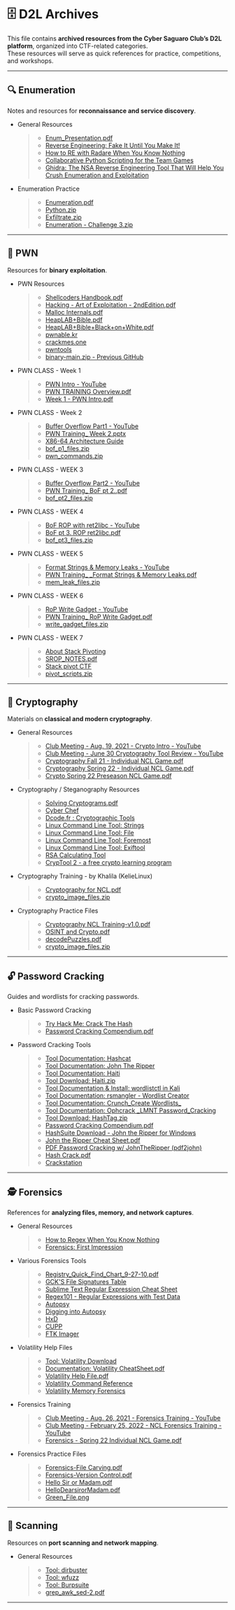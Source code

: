 # 🗄️ D2L Archives

This file contains **archived resources from the Cyber Saguaro Club’s D2L platform**, organized into CTF-related categories.  
These resources will serve as quick references for practice, competitions, and workshops.

---

## 🔍 Enumeration
Notes and resources for **reconnaissance and service discovery**.  
- General Resources
  > -  [Enum_Presentation.pdf](https://github.com/user-attachments/files/22001791/Enum_Presentation.pdf)
  > -  [Reverse Engineering: Fake It Until You Make It!](https://cryptokait.com/2020/09/23/reverse-engineering-fake-it-until-you-make-it/)
  > -  [How to RE with Radare When You Know Nothing](https://cryptokait.com/2021/03/03/how-to-re-with-radare-when-you-know-nothing/)
  > -  [Collaborative Python Scripting for the Team Games](https://cryptokait.com/2020/09/14/collaborative-python-scripting-for-the-team-games/)
  > -  [Ghidra: The NSA Reverse Engineering Tool That Will Help You Crush Enumeration and Exploitation](https://cryptokait.com/2020/09/30/ghidra-the-nsa-reverse-engineering-tool-that-will-help-you-crush-enumeration-and-exploitation/)
- Enumeration Practice
  > - [Enumeration.pdf](https://github.com/user-attachments/files/22001839/Enumeration.pdf)
  > - [Python.zip](https://github.com/user-attachments/files/22001848/Python.zip)
  > - [Exfiltrate.zip](https://github.com/user-attachments/files/22001849/Exfiltrate.zip)
  > - [Enumeration - Challenge 3.zip](https://github.com/user-attachments/files/22001855/Enumeration.-.Challenge.3.zip)
---

## 🐚 PWN
Resources for **binary exploitation**.  
- PWN Resources
  > - [Shellcoders Handbook.pdf](https://github.com/user-attachments/files/22001887/Shellcoders.Handbook.pdf)
  > - [Hacking - Art of Exploitation - 2ndEdition.pdf](https://github.com/user-attachments/files/22001891/Hacking.-.Art.of.Exploitation.-.2ndEdition.pdf)
  > - [Malloc Internals.pdf](https://github.com/user-attachments/files/22001896/Malloc.Internals.pdf)
  > - [HeapLAB+Bible.pdf](https://github.com/user-attachments/files/22001899/HeapLAB%2BBible.pdf)
  > - [HeapLAB+Bible+Black+on+White.pdf](https://github.com/user-attachments/files/22001908/HeapLAB%2BBible%2BBlack%2Bon%2BWhite.pdf)
  > - [pwnable.kr](http://pwnable.kr/play.php)
  > - [crackmes.one](https://crackmes.one/)
  > - [pwntools](https://github.com/Gallopsled/pwntools)
  > - [binary-main.zip - Previous GitHub](https://github.com/user-attachments/files/22003774/binary-main.zip)

- PWN CLASS - Week 1
  > - [PWN Intro - YouTube](https://www.youtube.com/watch?v=YYOiGcjyt6M)
  > - [PWN TRAINING Overview.pdf](https://github.com/user-attachments/files/22001931/PWN.TRAINING.Overview.pdf)
  > - [Week 1 - PWN Intro.pdf](https://github.com/user-attachments/files/22001935/Week.1.-.PWN.Intro.pdf)
- PWN CLASS - Week 2
  > - [Buffer Overflow Part1 - YouTube](https://www.youtube.com/watch?v=nxIshKA3Ddc)
  > - [PWN Training_ Week 2.pptx](https://github.com/user-attachments/files/22001987/PWN.Training_.Week.2.pptx)
  > - [X86-64 Architecture Guide](http://6.s081.scripts.mit.edu/sp18/x86-64-architecture-guide.html)
  > - [bof_p1_files.zip](https://github.com/user-attachments/files/22002019/bof_p1_files.zip)
  > - [pwn_commands.zip](https://github.com/user-attachments/files/22002339/pwn_commands.zip)
- PWN CLASS - WEEK 3
  > - [Buffer Overflow Part2 - YouTube](https://www.youtube.com/watch?v=lFYwYjZGQOw)
  > - [PWN Training_ BoF pt 2..pdf](https://github.com/user-attachments/files/22002106/PWN.Training_.BoF.pt.2.pdf)
  > - [bof_pt2_files.zip](https://github.com/user-attachments/files/22002109/bof_pt2_files.zip)
- PWN CLASS - WEEK 4
  > - [BoF ROP with ret2libc - YouTube](https://www.youtube.com/watch?v=0aYS4V_RwOU)
  > - [BoF pt 3. ROP ret2libc.pdf](https://github.com/user-attachments/files/22002133/BoF.pt.3.ROP.ret2libc.pdf)
  > - [bof_pt3_files.zip](https://github.com/user-attachments/files/22002136/bof_pt3_files.zip)
- PWN CLASS - WEEK 5
  > - [Format Strings & Memory Leaks - YouTube](https://www.youtube.com/watch?v=qFwAjnhoxFQ)
  > - [PWN Training_ _Format Strings & Memory Leaks.pdf](https://github.com/user-attachments/files/22002175/PWN.Training_._Format.Strings.Memory.Leaks.pdf)
  > - [mem_leak_files.zip](https://github.com/user-attachments/files/22002178/mem_leak_files.zip)
- PWN CLASS - WEEK 6
  > - [RoP Write Gadget - YouTube](https://www.youtube.com/watch?v=3utq16xmO6Y)
  > - [PWN Training_ RoP Write Gadget.pdf](https://github.com/user-attachments/files/22002205/PWN.Training_.RoP.Write.Gadget.pdf)
  > - [write_gadget_files.zip](https://github.com/user-attachments/files/22002214/write_gadget_files.zip)
- PWN CLASS - WEEK 7
  > - [About Stack Pivoting](https://ir0nstone.gitbook.io/notes/binexp/stack/stack-pivoting)
  > - [SROP_NOTES.pdf](https://github.com/user-attachments/files/22002250/SROP_NOTES.pdf)
  > - [Stack pivot CTF](https://ropemporium.com/challenge/pivot.html)
  > - [pivot_scripts.zip](https://github.com/user-attachments/files/22002269/pivot_scripts.zip)
---

## 🔑 Cryptography
Materials on **classical and modern cryptography**.  
- General Resources
  > - [Club Meeting - Aug. 19, 2021 - Crypto Intro - YouTube](https://www.youtube.com/watch?v=2oBAoXNX31U)
  > - [Club Meeting - June 30 Cryptography Tool Review - YouTube](https://www.youtube.com/watch?v=kBK8dsY-kpg)
  > - [Cryptography Fall 21 - Individual NCL Game.pdf](https://github.com/user-attachments/files/22002453/Cryptography.Fall.21.-.Individual.NCL.Game.-.Tagged.pdf)
  > - [Cryptography Spring 22 - Individual NCL Game.pdf](https://github.com/user-attachments/files/22002463/2.Cryptography.pdf)
  > - [Crypto Spring 22 Preseason NCL Game.pdf](https://github.com/user-attachments/files/22002467/OSINT.and.Crypto.pdf)
- Cryptography / Steganography Resources
  > - [Solving Cryptograms.pdf](https://github.com/user-attachments/files/22002495/Solving.Cryptograms.pdf)
  > - [Cyber Chef](https://gchq.github.io/CyberChef/)
  > - [Dcode.fr : Cryptographic Tools](https://www.dcode.fr/tools-list#f0)
  > - [Linux Command Line Tool: Strings](https://www.man7.org/linux/man-pages/man1/strings.1.html)
  > - [Linux Command Line Tool: File](https://www.man7.org/linux/man-pages/man1/file.1.html)
  > - [Linux Command Line Tool: Foremost](https://manpages.debian.org/bullseye/foremost/foremost.8.en.html)
  > - [Linux Command Line Tool: Exiftool](https://exiftool.org/)
  > - [RSA Calculating Tool](https://github.com/RsaCtfTool/RsaCtfTool)
  > - [CrypTool 2 - a free crypto learning program](https://www.cryptool.org/en/)
- Cryptography Training - by Khalila (KelieLinux)
  > - [Cryptography for NCL.pdf](https://github.com/user-attachments/files/22002607/crypto.pdf)
  > - [crypto_image_files.zip](https://github.com/user-attachments/files/22003866/crypto_image_files.zip)
- Cryptography Practice Files
  > - [Cryptography NCL Training-v1.0.pdf](https://github.com/user-attachments/files/22002783/Cryptography.NCL.Training-v1.0.pdf)
  > - [OSINT and Crypto.pdf](https://github.com/user-attachments/files/22002786/OSINT.and.Crypto.pdf)
  > - [decodePuzzles.pdf](https://github.com/user-attachments/files/22002787/decodePuzzles.-.Tagged.pdf)
  > - [crypto_image_files.zip](https://github.com/user-attachments/files/22002803/crypto_image_files.zip)
---

## 🔓 Password Cracking
Guides and wordlists for cracking passwords.  
- Basic Password Cracking
  > - [Try Hack Me: Crack The Hash](https://tryhackme.com/room/crackthehash)
  > - [Password Cracking Compendium.pdf](https://github.com/user-attachments/files/22002959/Password.Cracking.Compendium.pdf)
- Password Cracking Tools
  > - [Tool Documentation: Hashcat](https://www.kali.org/tools/hashcat/)
  > - [Tool Documentation: John The Ripper](https://www.kali.org/tools/john/)
  > - [Tool Documentation: Haiti](https://en.kali.tools/?p=1567)
  > - [Tool Download: Haiti.zip](https://github.com/user-attachments/files/22003152/haiti-master.zip)
  > - [Tool Documentation & Install:  wordlistctl in Kali](https://miloserdov.org/?p=2701)
  > - [Tool Documentation: rsmangler - Wordlist Creator](https://www.kali.org/tools/rsmangler/)
  > - [Tool Documentation: Crunch_Create Wordlists_](https://www.irongeek.com/i.php?page=backtrack-r1-man-pages/crunch)
  > - [Tool Documentation: Ophcrack _LMNT Password_Cracking](https://ophcrack.sourceforge.io/tables.php)
  > - [Tool Download: HashTag.zip](https://github.com/user-attachments/files/22003156/HashTag-master.zip)
  > - [Password Cracking Compendium.pdf](https://github.com/user-attachments/files/22003158/Password.Cracking.Compendium.pdf)
  > - [HashSuite Download - John the Ripper for Windows](https://hashsuite.openwall.net/download)
  > - [John the Ripper Cheat Sheet.pdf](https://github.com/user-attachments/files/22003160/John.the.Ripper.Cheat.Sheet.pdf)
  > - [PDF Password Cracking w/ JohnTheRipper (pdf2john)](https://ourcodeworld.com/articles/read/939/how-to-crack-a-pdf-password-with-brute-force-using-john-the-ripper-in-kali-linux)
  > - [Hash Crack.pdf](https://github.com/user-attachments/files/22003163/Hash.Crack.pg.36-39.pdf)
  > - [Crackstation](https://crackstation.net/)
---

## 🕵️ Forensics
References for **analyzing files, memory, and network captures**.  
- General Resources
  > - [How to Regex When You Know Nothing](https://cryptokait.com/2021/03/01/how-to-regex-when-you-know-nothing/)
  > - [Forensics: First Impression](https://cryptokait.com/2021/03/10/forensics-first-impression/)
- Various Forensics Tools
  > - [Registry_Quick_Find_Chart_9-27-10.pdf](https://github.com/user-attachments/files/22003401/Registry_Quick_Find_Chart_9-27-10.pdf)
  > - [GCK'S File Signatures Table](https://www.garykessler.net/library/file_sigs.html)
  > - [Sublime Text Regular Expression Cheat Sheet](https://jdhao.github.io/2019/02/28/sublime_text_regex_cheat_sheet/)
  > - [Regex101 - Regular Expressions with Test Data](https://regex101.com/)
  > - [Autopsy](https://www.sleuthkit.org/)
  > - [Digging into Autopsy](https://cryptokait.com/2021/03/08/digging-into-autopsy-forensics/)
  > - [HxD](https://mh-nexus.de/en/hxd/)
  > - [CUPP](https://github.com/Mebus/cupp)
  > - [FTK Imager](https://www.exterro.com/)
- Volatility Help Files
  > - [Tool: Volatility Download](https://volatilityfoundation.org/)
  > - [Documentation: Volatility CheatSheet.pdf](https://github.com/user-attachments/files/22003509/CheatSheet_v2.4.pdf)
  > - [Volatility Help File.pdf](https://github.com/user-attachments/files/22003521/Volatility.Help.File.pdf)
  > - [Volatility Command Reference](https://github.com/volatilityfoundation/volatility/wiki/Command-Reference)
  > - [Volatility Memory Forensics](https://www.securitynik.com/2015/11/volatility-memory-forensics.html)
- Forensics Training
  > - [Club Meeting - Aug. 26, 2021 - Forensics Training - YouTube](https://www.youtube.com/watch?v=YuBcpK0IhIg)
  > - [Club Meeting - February 25, 2022 - NCL Forensics Training - YouTube](https://www.youtube.com/watch?v=-S_ceiVwYLg)
  > - [Forensics - Spring 22 Individual NCL Game.pdf](https://github.com/user-attachments/files/22003240/4.Forensics.pdf)
- Forensics Practice Files
  > - [Forensics-File Carving.pdf](https://github.com/user-attachments/files/22003615/Forensics-File.Carving.pdf)
  > - [Forensics-Version Control.pdf](https://github.com/user-attachments/files/22003627/Forensics-Version.Control.pdf)
  > - [Hello Sir or Madam.pdf](https://github.com/user-attachments/files/22003641/Hello.Sir.or.Madam.-.Tagged.pdf)
  > - [HelloDearsirorMadam.pdf](https://github.com/user-attachments/files/22003665/HelloDearsirorMadam.-.Tagged.pdf)
  > - [Green_File.png](<img width="63" height="36" alt="green_file" src="https://github.com/user-attachments/assets/c7425f61-c59a-4640-8e51-50b4d100609c" />)
---

## 📡 Scanning
Resources on **port scanning and network mapping**.  
- General Resources
  > - [Tool: dirbuster](https://www.kali.org/tools/dirbuster/)
  > - [Tool: wfuzz](https://www.kali.org/tools/wfuzz/)
  > - [Tool: Burpsuite](https://portswigger.net/burp/documentation/desktop/testing-workflow)
  > - [grep_awk_sed-2.pdf](https://github.com/user-attachments/files/22003745/grep_awk_sed-2.pdf)
---
